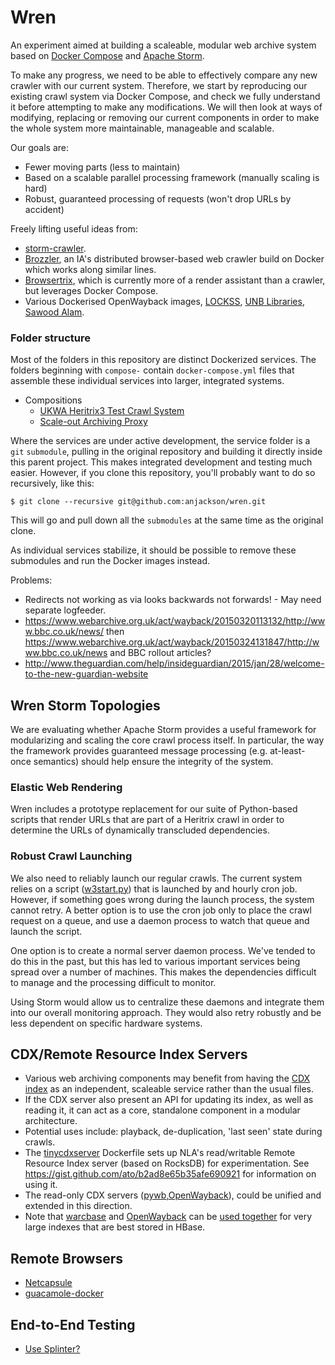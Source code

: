 Wren
====

An experiment aimed at building a scaleable, modular web archive system based on [Docker Compose](https://docs.docker.com/compose/) and [Apache Storm](http://storm.apache.org/).

To make any progress, we need to be able to effectively compare any new crawler with our current system. Therefore, we start by reproducing our existing crawl system via Docker Compose, and check we fully understand it before attempting to make any modifications. We will then look at ways of modifying, replacing or removing our current components in order to make the whole system more maintainable, manageable and scalable.

Our goals are:

- Fewer moving parts (less to maintain)
- Based on a scalable parallel processing framework (manually scaling is hard)
- Robust, guaranteed processing of requests (won't drop URLs by accident)

Freely lifting useful ideas from:

* [storm-crawler](https://github.com/DigitalPebble/storm-crawler).
* [Brozzler](https://github.com/nlevitt/brozzler), an IA's distributed browser-based web crawler build on Docker which works along similar lines.
* [Browsertrix](https://github.com/ikreymer/browsertrix), which is currently more of a render assistant than a crawler, but leverages Docker Compose.
* Various Dockerised OpenWayback images, [LOCKSS](https://hub.docker.com/r/lockss/openwayback/), [UNB Libraries](https://github.com/unb-libraries/docker-openwayback), [Sawood Alam](https://github.com/ibnesayeed/docker-wayback).

### Folder structure ###

Most of the folders in this repository are distinct Dockerized services. The folders beginning with ```compose-``` contain ```docker-compose.yml``` files that assemble these individual services into larger, integrated systems.

* Compositions
    * [UKWA Heritrix3 Test Crawl System](./compose-test-crawler/)
    * [Scale-out Archiving Proxy](./compose-warcprox/)

Where the services are under active development, the service folder is a ```git``` ```submodule```, pulling in the original repository and building it directly inside this parent project. This makes integrated development and testing much easier. However, if you clone this repository, you'll probably want to do so recursively, like this:

    $ git clone --recursive git@github.com:anjackson/wren.git

This will go and pull down all the ```submodules``` at the same time as the original clone.

As individual services stabilize, it should be possible to remove these submodules and run the Docker images instead.


Problems:
- Redirects not working as via looks backwards not forwards! - May need separate logfeeder.
- https://www.webarchive.org.uk/act/wayback/20150320113132/http://www.bbc.co.uk/news/ then https://www.webarchive.org.uk/act/wayback/20150324131847/http://www.bbc.co.uk/news and BBC rollout articles?
- http://www.theguardian.com/help/insideguardian/2015/jan/28/welcome-to-the-new-guardian-website


Wren Storm Topologies
---------------------

We are evaluating whether Apache Storm provides a useful framework for modularizing and scaling the core crawl process itself. In particular, the way the framework provides guaranteed message processing (e.g. at-least-once semantics) should help ensure the integrity of the system.

### Elastic Web Rendering ###

Wren includes a prototype replacement for our suite of Python-based scripts that render URLs that are part of a Heritrix crawl in order to determine the URLs of dynamically transcluded dependencies.

### Robust Crawl Launching ###

We also need to reliably launch our regular crawls. The current system relies on a script ([w3start.py](https://github.com/ukwa/python-w3act/blob/master/w3start.py)) that is launched by and hourly cron job. However, if something goes wrong during the launch process, the system cannot retry. A better option is to use the cron job only to place the crawl request on a queue, and use a daemon process to watch that queue and launch the script.

One option is to create a normal server daemon process. We've tended to do this in the past, but this has led to various important services being spread over a number of machines. This makes the dependencies difficult to manage and the processing difficult to monitor.

Using Storm would allow us to centralize these daemons and integrate them into our overall monitoring approach. They would also retry robustly and be less dependent on specific hardware systems.


CDX/Remote Resource Index Servers
---------------------------------

- Various web archiving components may benefit from having the [CDX index](https://archive.org/web/researcher/cdx_file_format.php) as an independent, scaleable service rather than the usual files.
- If the CDX server also present an API for updating its index, as well as reading it, it can act as a core, standalone component in a modular architecture.
- Potential uses include: playback, de-duplication, 'last seen' state during crawls.
- The [tinycdxserver](https://github.com/nla/tinycdxserver) Dockerfile sets up NLA's read/writable Remote Resource Index server (based on RocksDB) for experimentation. See <https://gist.github.com/ato/b2ad8e65b35afe690921> for information on using it.
- The read-only CDX servers ([pywb](https://github.com/ikreymer/pywb/wiki/CDX-Server-API),[OpenWayback](https://github.com/iipc/openwayback/tree/master/wayback-cdx-server-webapp)), could be unified and extended in this direction.
- Note that [warcbase](http://warcbase.org/) and [OpenWayback](https://github.com/iipc/openwayback) can be [used together](https://github.com/lintool/warcbase#waybackwarcbase-integration) for very large indexes that are best stored in HBase.

Remote Browsers
---------------

* [Netcapsule](https://github.com/ikreymer/netcapsule)
* [guacamole-docker](http://guac-dev.org/doc/gug/guacamole-docker.html)

End-to-End Testing
------------------

* [Use Splinter?](https://splinter.readthedocs.org/en/latest/why.html)

